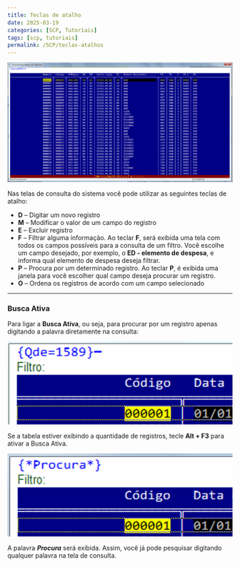 ```yaml
---
title: Teclas de atalho
date: 2025-03-19
categories: [SCP, Tutoriais]
tags: [scp, tutoriais]
permalink: /SCP/teclas-atalhos
---
```


![Tela de Consulta - SCP](/assets/img/scp/Tela_de_Consulta_-_SCP.png)

Nas telas de consulta do sistema você pode utilizar as seguintes teclas de atalho:

- **D** – Digitar um novo registro  
- **M** – Modificar o valor de um campo do registro  
- **E** – Excluir registro  
- **F** – Filtrar alguma informação. Ao teclar **F**, será exibida uma tela com todos os campos possíveis para a consulta de um filtro. Você escolhe um campo desejado, por exemplo, o **ED - elemento de despesa**, e informa qual elemento de despesa deseja filtrar.  
- **P** – Procura por um determinado registro. Ao teclar **P**, é exibida uma janela para você escolher qual campo deseja procurar um registro.  
- **O** – Ordena os registros de acordo com um campo selecionado

---

### Busca Ativa

Para ligar a **Busca Ativa**, ou seja, para procurar por um registro apenas digitando a palavra diretamente na consulta:

![Busca Ativa - Etapa 1](/assets/img/scp/busca_ativa_scp.png)

Se a tabela estiver exibindo a quantidade de registros, tecle **Alt + F3** para ativar a Busca Ativa.

![Busca Ativa - Etapa 2](/assets/img/scp/busca_ativa_scp_ligada.png)

A palavra **_Procura_** será exibida. Assim, você já pode pesquisar digitando qualquer palavra na tela de consulta.
